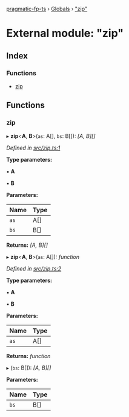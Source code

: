 [pragmatic-fp-ts](../README.md) › [Globals](../globals.md) › ["zip"](_zip_.md)

# External module: "zip"

## Index

### Functions

* [zip](_zip_.md#zip)

## Functions

###  zip

▸ **zip**<**A**, **B**>(`as`: A[], `bs`: B[]): *[A, B][]*

*Defined in [src/zip.ts:1](https://github.com/hermann-p/pragmatic-fp-ts/blob/0abe0d4/src/zip.ts#L1)*

**Type parameters:**

▪ **A**

▪ **B**

**Parameters:**

Name | Type |
------ | ------ |
`as` | A[] |
`bs` | B[] |

**Returns:** *[A, B][]*

▸ **zip**<**A**, **B**>(`as`: A[]): *function*

*Defined in [src/zip.ts:2](https://github.com/hermann-p/pragmatic-fp-ts/blob/0abe0d4/src/zip.ts#L2)*

**Type parameters:**

▪ **A**

▪ **B**

**Parameters:**

Name | Type |
------ | ------ |
`as` | A[] |

**Returns:** *function*

▸ (`bs`: B[]): *[A, B][]*

**Parameters:**

Name | Type |
------ | ------ |
`bs` | B[] |
